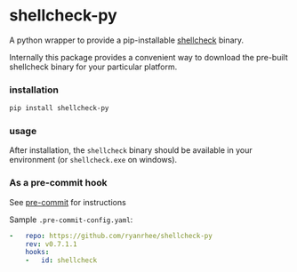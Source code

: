 # shellcheck-py

A python wrapper to provide a pip-installable [shellcheck] binary.

Internally this package provides a convenient way to download the pre-built
shellcheck binary for your particular platform.

### installation

```bash
pip install shellcheck-py
```

### usage

After installation, the `shellcheck` binary should be available in your
environment (or `shellcheck.exe` on windows).

### As a pre-commit hook

See [pre-commit] for instructions

Sample `.pre-commit-config.yaml`:

```yaml
-   repo: https://github.com/ryanrhee/shellcheck-py
    rev: v0.7.1.1
    hooks:
    -   id: shellcheck
```

[shellcheck]: https://shellcheck.net
[pre-commit]: https://pre-commit.com
